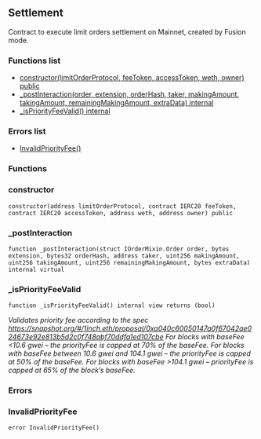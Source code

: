
## Settlement

Contract to execute limit orders settlement on Mainnet, created by Fusion mode.

### Functions list
- [constructor(limitOrderProtocol, feeToken, accessToken, weth, owner) public](#constructor)
- [_postInteraction(order, extension, orderHash, taker, makingAmount, takingAmount, remainingMakingAmount, extraData) internal](#_postinteraction)
- [_isPriorityFeeValid() internal](#_ispriorityfeevalid)

### Errors list
- [InvalidPriorityFee() ](#invalidpriorityfee)

### Functions
### constructor

```solidity
constructor(address limitOrderProtocol, contract IERC20 feeToken, contract IERC20 accessToken, address weth, address owner) public
```

### _postInteraction

```solidity
function _postInteraction(struct IOrderMixin.Order order, bytes extension, bytes32 orderHash, address taker, uint256 makingAmount, uint256 takingAmount, uint256 remainingMakingAmount, bytes extraData) internal virtual
```

### _isPriorityFeeValid

```solidity
function _isPriorityFeeValid() internal view returns (bool)
```

_Validates priority fee according to the spec
https://snapshot.org/#/1inch.eth/proposal/0xa040c60050147a0f67042ae024673e92e813b5d2c0f748abf70ddfa1ed107cbe
For blocks with baseFee <10.6 gwei – the priorityFee is capped at 70% of the baseFee.
For blocks with baseFee between 10.6 gwei and 104.1 gwei – the priorityFee is capped at 50% of the baseFee.
For blocks with baseFee >104.1 gwei – priorityFee is capped at 65% of the block’s baseFee._

### Errors
### InvalidPriorityFee

```solidity
error InvalidPriorityFee()
```


